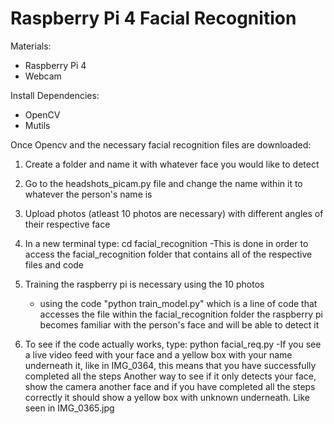 # Raspberry Pi 4 Facial Recognition


Materials: 

   + Raspberry Pi 4 
   + Webcam



Install Dependencies:

   
   + OpenCV
   + Mutils
   

Once Opencv and the necessary facial recognition files are downloaded:

1. Create a folder and name it with whatever face you would like to detect

2. Go to the headshots_picam.py file and change the name within it to whatever the person's name is

3. Upload photos (atleast 10 photos are necessary) with different angles of their respective face

4. In a new terminal type:
cd facial_recognition
    -This is done in order to access the facial_recognition folder that contains all of the respective files and code

5. Training the raspberry pi is necessary using the 10 photos
    - using the code "python train_model.py" which is a line of code that accesses the file within the facial_recognition folder
      the raspberry pi becomes familiar with the person's face and will be able to detect it

6. To see if the code actually works, type:
python facial_req.py
-If you see a live video feed with your face and a yellow box with your name underneath it, like in IMG_0364, this means that you have successfully completed all the steps
Another way to see if it only detects your face, show the camera another face and if you have completed all the steps correctly it should show a yellow box with unknown underneath. Like seen in IMG_0365.jpg


